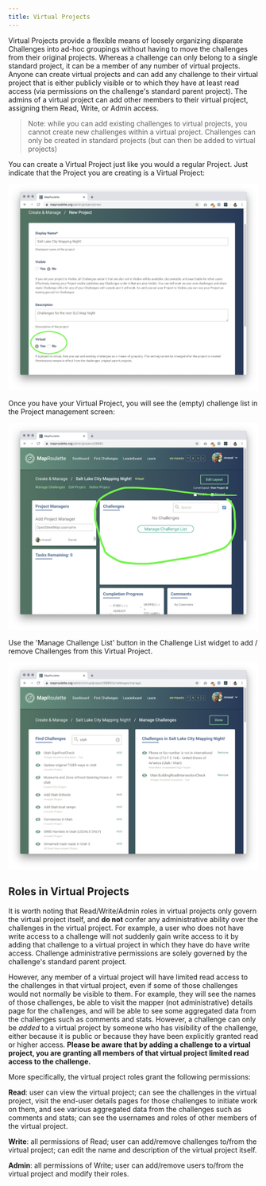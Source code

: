 ```yaml
---
title: Virtual Projects
---
```


Virtual Projects provide a flexible means of loosely organizing disparate Challenges into ad-hoc groupings without having to move the challenges from their original projects. Whereas a challenge can only belong to a single standard project, it can be a member of any number of virtual projects. Anyone can create virtual projects and can add any challenge to their virtual project that is either publicly visible or to which they have at least read access (via permissions on the challenge's standard parent project). The admins of a virtual project can add other members to their virtual project, assigning them Read, Write, or Admin access.

> Note: while you can add existing challenges to virtual projects, you cannot create new challenges within a virtual project. Challenges can only be created in standard projects (but can then be added to virtual projects)

You can create a Virtual Project just like you would a regular Project. Just indicate that the Project you are creating is a Virtual Project:

![create project screenshot](/media/70949151-ff40cd00-2054-11ea-981f-fd8fcb52c95d.png)

Once you have your Virtual Project, you will see the (empty) challenge list in the Project management screen:

![project manage screenshot](/media/70949413-9efe5b00-2055-11ea-866b-c8efaff441e5.png)

Use the 'Manage Challenge List' button in the Challenge List widget to add / remove Challenges from this Virtual Project.

![challenge list manager screenshot](/media/70949537-f00e4f00-2055-11ea-82ac-f5346e562a85.png)

## Roles in Virtual Projects

It is worth noting that Read/Write/Admin roles in virtual projects only govern the virtual project itself, and **do not** confer any administrative ability over the challenges in the virtual project. For example, a user who does not have write access to a challenge will not suddenly gain write access to it by adding that challenge to a virtual project in which they have do have write access. Challenge administrative permissions are solely governed by the challenge's standard parent project.

However, any member of a virtual project will have limited read access to the challenges in that virtual project, even if some of those challenges would not normally be visible to them. For example, they will see the names of those challenges, be able to visit the mapper (not administrative) details page for the challenges, and will be able to see some aggregated data from the challenges such as comments and stats. However, a challenge can only be _added_ to a virtual project by someone who has visibility of the challenge, either because it is public or because they have been explicitly granted read or higher access. **Please be aware that by adding a challenge to a virtual project, you are granting all members of that virtual project limited read access to the challenge.**

More specifically, the virtual project roles grant the following permissions:

**Read**: user can view the virtual project; can see the challenges in the virtual project, visit the end-user details pages for those challenges to initiate work on them, and see various aggregated data from the challenges such as comments and stats; can see the usernames and roles of other members of the virtual project.

**Write**: all permissions of Read; user can add/remove challenges to/from the virtual project; can edit the name and description of the virtual project itself.

**Admin**: all permissions of Write; user can add/remove users to/from the virtual project and modify their roles.

